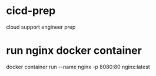 # cicd-prep
cloud support engineer prep

# run nginx docker container
docker container run --name nginx -p 8080:80 nginx:latest
